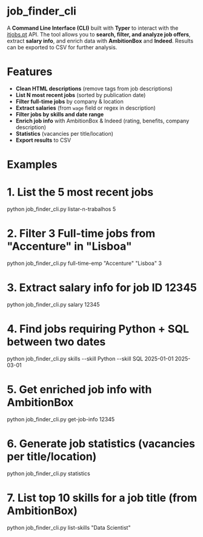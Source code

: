# job_finder_cli
A **Command Line Interface (CLI)** built with **Typer** to interact with the [itjobs.pt](https://itjobs.pt) API.   The tool allows you to **search, filter, and analyze job offers**, extract **salary info**, and enrich data with **AmbitionBox** and **Indeed**.   Results can be exported to CSV for further analysis.  

# Features

-  **Clean HTML descriptions** (remove tags from job descriptions)  
- **List N most recent jobs** (sorted by publication date)  
- **Filter full-time jobs** by company & location  
-  **Extract salaries** (from `wage` field or regex in description)  
-  **Filter jobs by skills and date range**  
-  **Enrich job info** with AmbitionBox & Indeed (rating, benefits, company description)  
-  **Statistics** (vacancies per title/location)  
-  **Export results** to CSV  

# Examples
# 1. List the 5 most recent jobs
python job_finder_cli.py listar-n-trabalhos 5

# 2. Filter 3 Full-time jobs from "Accenture" in "Lisboa"
python job_finder_cli.py full-time-emp "Accenture" "Lisboa" 3

# 3. Extract salary info for job ID 12345
python job_finder_cli.py salary 12345

# 4. Find jobs requiring Python + SQL between two dates
python job_finder_cli.py skills --skill Python --skill SQL 2025-01-01 2025-03-01

# 5. Get enriched job info with AmbitionBox
python job_finder_cli.py get-job-info 12345

# 6. Generate job statistics (vacancies per title/location)
python job_finder_cli.py statistics

# 7. List top 10 skills for a job title (from AmbitionBox)
python job_finder_cli.py list-skills "Data Scientist"
